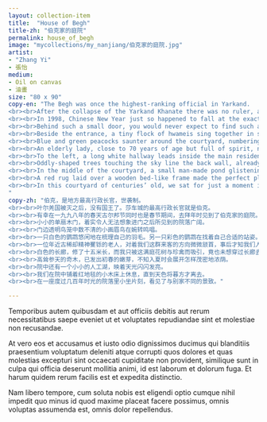 ```yaml
---
layout: collection-item
title:  "House of Begh"
title-zh: "伯克家的庭院"
permalink: house_of_begh
image: "mycollections/my_nanjiang/伯克家的庭院.jpg"
artist: 
- "Zhang Yi"
- 張怡
medium:
- Oil on canvas
- 油畫
size: "80 x 90"
copy-en: "The Begh was once the highest-ranking official in Yarkand.
<br><br>After the collapse of the Yarkand Khanate there was no ruler, and so the region came to be administered by the hereditary Begh system.
<br><br>In 1998, Chinese New Year just so happened to fall at the exact same time as Eid. Out with friends and family enjoying the holidays, we decided one afternoon to visit the old Begh residence.
<br><br>Behind such a small door, you would never expect to find such a great big courtyard.
<br><br>Beside the entrance, a tiny flock of hwameis sing together in sweet harmony. A white cockatoo sits pruning its feathers without a care in the world. A bright coloured macaw nestles itself into the perfect seating position.
<br><br>Blue and green peacocks saunter around the courtyard, numbering more than I can count.
<br><br>An elderly lady, close to 70 years of age but full of spirit, nods her head in our direction. I later learn that one of the uncles in our group is father in law to the lady’s son or daughter, hence the greeting between the two.
<br><br>To the left, a long white hallway leads inside the main residence, but all I was interested in was the courtyard full of plants, flowers and beautiful rare birds. It didn’t even cross my mind to go inside and explore the rest of the house.
<br><br>Oddly-shaped trees touching the sky line the back wall, already shooting out the soft shoots of early spring. Who knows what kind of lush green canopy they will have grown into come summer.
<br><br>In the middle of the courtyard, a small man-made pond glistening and shimmering in the sunlight.
<br><br>A red rug laid over a wooden bed-like frame made the perfect place to rest. We made ourselves comfortable and lazed the afternoon away until it started to get dark.
<br><br>In this courtyard of centuries’ old, we sat for just a moment in this most unique of settings.
"
copy-zh: "伯克，是地方最高行政长官，世袭制。
<br><br>叶尔羌国被灭之后，没有国王了。莎车城的最高行政长官就是伯克。
<br><br>有幸在一九九八年的春天古尔邦节同时也是春节期间，去拜年时见到了伯克家的庭院。
<br><br>小小的单扇木门，着实令人无法想象进门之后所见到的院落广阔。
<br><br>门边透明鸟笼中数不清的小画眉鸟在婉转鸣唱。
<br><br>一只白色的鹦鹉悠闲地在梳理自己的羽毛。另一只彩色的鹦鹉在找着自己合适的站姿。成群结队的蓝孔雀与绿孔雀在庭中信步。
<br><br>一位年近古稀却精神矍铄的老人，对着我们这群来客的方向微微颔首，事后才知我们人群中有位大叔是他们家的儿女亲家，彼此致礼问候。
<br><br>白色的长廊，修了十五米长，而我只被这满庭花树与珍禽而吸引，竟也未想穿过长廊去看看伯克家的内室。
<br><br>高耸参天的奇木，已发出初春的嫩芽，不知入夏时会展开怎样茂密地浓荫。
<br><br>院中还有一个小小的人工湖，映着天光闪闪发亮。
<br><br>我们在院中铺着红地毯的小木床上休息，直到天色将暮方才离去。
<br><br>在一座度过几百年时光的院落里小坐片刻，看见了与别家不同的景致。"

---
```


Temporibus autem quibusdam et aut officiis debitis aut rerum necessitatibus saepe eveniet ut et voluptates repudiandae sint et molestiae non recusandae.

At vero eos et accusamus et iusto odio dignissimos ducimus qui blanditiis praesentium voluptatum deleniti atque corrupti quos dolores et quas molestias excepturi sint occaecati cupiditate non provident, similique sunt in culpa qui officia deserunt mollitia animi, id est laborum et dolorum fuga. Et harum quidem rerum facilis est et expedita distinctio.

Nam libero tempore, cum soluta nobis est eligendi optio cumque nihil impedit quo minus id quod maxime placeat facere possimus, omnis voluptas assumenda est, omnis dolor repellendus.